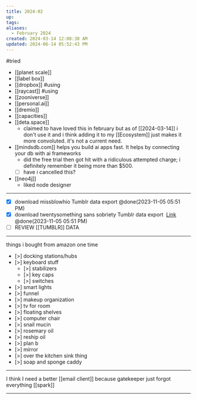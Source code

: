 ```yaml
---
title: 2024-02
up: 
tags: 
aliases:
  - February 2024
created: 2024-03-14 12:08:38 AM
updated: 2024-06-14 05:52:43 PM
---
```

#tried
- [[planet scale]]
- [[label box]]
- [[dropbox]] #using 
- [[raycast]] #using
- [[zooniverse]]
- [[personal.ai]]
- [[dremio]]
- [[capacities]]
- [[deta.space]] 
	- claimed to have loved this in february but as of [[2024-03-14]] i don't use it and i think adding it to my [[Ecosystem]] just makes it more convoluted. it's not a current need. 
- [[mindsdb.com]] helps you build ai apps fast. It helps by connecting your db with ai frameworks 
	- did the free trial then got hit with a ridiculous attempted charge; i definitely remember it being more than $500. 
	- [ ] have i cancelled this? 
- [[neo4j]]
	- liked node designer 
---
* [x] download missblowhio Tumblr data export @done(2023-11-05 05:51 PM)
* [x] download twentysomething sans sobriety Tumblr data export  [Link]([https://s3zipper.srvcs.tumblr.com/2193874f7bee3f7e6eeecdb4f00cabe41050ca2423eb81b1f3bc09c36e79f336?X-Amz-Content-Sha256=UNSIGNED-PAYLOAD&X-Amz-Algorithm=AWS4-HMAC-SHA256&X-Amz-Credential=AKIAICFIX2GJ6ICPQIQQ%2F20231105%2Fus-east-1%2Fs3%2Faws4_request&X-Amz-Date=20231105T223820Z&X-Amz-SignedHeaders=host&X-Amz-Expires=518400&X-Amz-Signature=1686b095b27cc1a23d7646ad30348e33966aebd7b12207cc596e662e05d70123](https://s3zipper.srvcs.tumblr.com/2193874f7bee3f7e6eeecdb4f00cabe41050ca2423eb81b1f3bc09c36e79f336?X-Amz-Content-Sha256=UNSIGNED-PAYLOAD&X-Amz-Algorithm=AWS4-HMAC-SHA256&X-Amz-Credential=AKIAICFIX2GJ6ICPQIQQ%2F20231105%2Fus-east-1%2Fs3%2Faws4_request&X-Amz-Date=20231105T223820Z&X-Amz-SignedHeaders=host&X-Amz-Expires=518400&X-Amz-Signature=1686b095b27cc1a23d7646ad30348e33966aebd7b12207cc596e662e05d70123)) @done(2023-11-05 05:51 PM)
* [ ] REVIEW [[TUMBLR]] DATA
---
things i bought from amazon one time
* [>] docking stations/hubs 
* [>] keyboard stuff
	* [>] stabilizers 
	* [>] key caps 
	* [>] switches 
* [>] smart lights 
* [>] funnel
* [>] makeup organization 
* [>] tv for room 
* [>] floating shelves 
* [>] computer chair 
* [>] snail mucin 
* [>] rosemary oil 
* [>] reship oil 
* [>] plan b 
* [>] mirror 
* [>] over the kitchen sink thing 
* [>] soap and sponge caddy 
---
I think I need a better [[email client]] because gatekeeper just forgot everything [[spark]]

---
